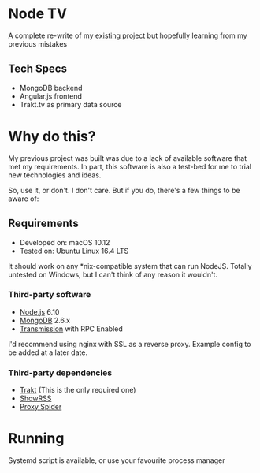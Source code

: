 # Node TV

A complete re-write of my [existing project](https://github.com/greebowarrior/nessa)
but hopefully learning from my previous mistakes

## Tech Specs

- MongoDB backend
- Angular.js frontend
- Trakt.tv as primary data source

# Why do this?

My previous project was built was due to a lack of available software that met my requirements.
In part, this software is also a test-bed for me to trial new technologies and ideas.

So, use it, or don't. I don't care. But if you do, there's a few things to be aware of:

## Requirements

- Developed on: macOS 10.12
- Tested on: Ubuntu Linux 16.4 LTS

It should work on any *nix-compatible system that can run NodeJS.
Totally untested on Windows, but I can't think of any reason it wouldn't.

### Third-party software

- [Node.js](https://nodejs.org) 6.10
- [MongoDB](https://mongodb.org) 2.6.x
- [Transmission](https://transmissionbt.com) with RPC Enabled

I'd recommend using nginx with SSL as a reverse proxy. Example config to be added at a later date.

### Third-party dependencies

- [Trakt](https://trakt.tv) (This is the only required one)
- [ShowRSS](https://showrss.com)
- [Proxy Spider](https://trakt.tv)


# Running

Systemd script is available, or use your favourite process manager
